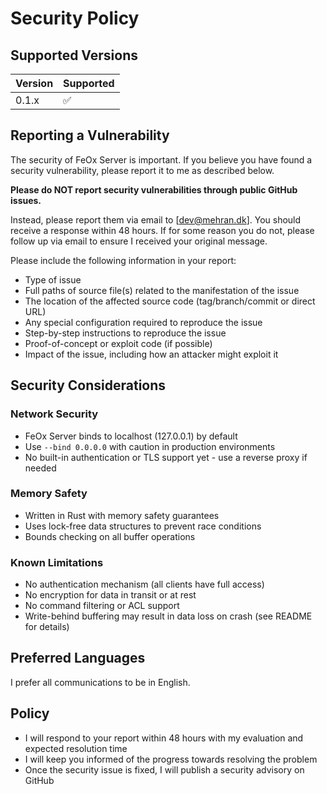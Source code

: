# Security Policy

## Supported Versions

| Version | Supported          |
| ------- | ------------------ |
| 0.1.x   | :white_check_mark: |

## Reporting a Vulnerability

The security of FeOx Server is important. If you believe you have found a security vulnerability, please report it to me as described below.

**Please do NOT report security vulnerabilities through public GitHub issues.**

Instead, please report them via email to [dev@mehran.dk]. You should receive a response within 48 hours. If for some reason you do not, please follow up via email to ensure I received your original message.

Please include the following information in your report:
- Type of issue
- Full paths of source file(s) related to the manifestation of the issue
- The location of the affected source code (tag/branch/commit or direct URL)
- Any special configuration required to reproduce the issue
- Step-by-step instructions to reproduce the issue
- Proof-of-concept or exploit code (if possible)
- Impact of the issue, including how an attacker might exploit it

## Security Considerations

### Network Security
- FeOx Server binds to localhost (127.0.0.1) by default
- Use `--bind 0.0.0.0` with caution in production environments
- No built-in authentication or TLS support yet - use a reverse proxy if needed

### Memory Safety
- Written in Rust with memory safety guarantees
- Uses lock-free data structures to prevent race conditions
- Bounds checking on all buffer operations

### Known Limitations
- No authentication mechanism (all clients have full access)
- No encryption for data in transit or at rest
- No command filtering or ACL support
- Write-behind buffering may result in data loss on crash (see README for details)

## Preferred Languages

I prefer all communications to be in English.

## Policy

- I will respond to your report within 48 hours with my evaluation and expected resolution time
- I will keep you informed of the progress towards resolving the problem
- Once the security issue is fixed, I will publish a security advisory on GitHub